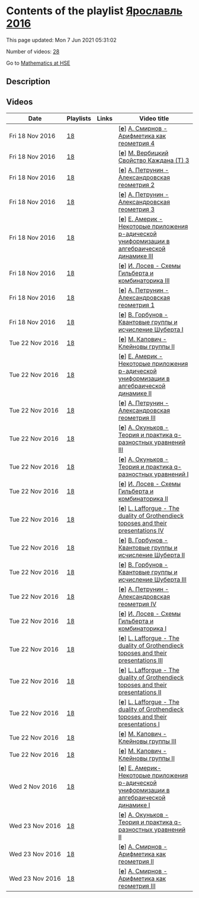 # Contents of the playlist [Ярославль 2016](https://www.youtube.com/playlist?list=PLq3E5oubNNoCVVqXyVh1Cq5pQUVjTDfwf)

This page updated: Mon 7 Jun 2021 05:31:02

Number of videos: [28](#videos)

Go to [Mathematics at HSE](../README.md)

## Description



## Videos

|Date|Playlists|Links|Video title|
|---|---|---|---|
| Fri&nbsp;18&nbsp;Nov&nbsp;2016 | [18](../playlists/18 "Ярославль 2016") |  | [[**e**](https://studio.youtube.com/video/VyUCrmDK_Po/edit "Edit")] [А. Смирнов - Арифметика как геометрия 4](https://www.youtube.com/watch?v=VyUCrmDK_Po&list=PLq3E5oubNNoCVVqXyVh1Cq5pQUVjTDfwf) |
| Fri&nbsp;18&nbsp;Nov&nbsp;2016 | [18](../playlists/18 "Ярославль 2016") |  | [[**e**](https://studio.youtube.com/video/GcBzVvcXbU8/edit "Edit")] [М. Вербицкий  Свойство Каждана (Т) 3](https://www.youtube.com/watch?v=GcBzVvcXbU8&list=PLq3E5oubNNoCVVqXyVh1Cq5pQUVjTDfwf) |
| Fri&nbsp;18&nbsp;Nov&nbsp;2016 | [18](../playlists/18 "Ярославль 2016") |  | [[**e**](https://studio.youtube.com/video/VLcgUPJV1HY/edit "Edit")] [А. Петрунин - Александровская геометрия 2](https://www.youtube.com/watch?v=VLcgUPJV1HY&list=PLq3E5oubNNoCVVqXyVh1Cq5pQUVjTDfwf) |
| Fri&nbsp;18&nbsp;Nov&nbsp;2016 | [18](../playlists/18 "Ярославль 2016") |  | [[**e**](https://studio.youtube.com/video/bnsobv077Z0/edit "Edit")] [А. Петрунин - Александровская геометрия 3](https://www.youtube.com/watch?v=bnsobv077Z0&list=PLq3E5oubNNoCVVqXyVh1Cq5pQUVjTDfwf) |
| Fri&nbsp;18&nbsp;Nov&nbsp;2016 | [18](../playlists/18 "Ярославль 2016") |  | [[**e**](https://studio.youtube.com/video/-lSa0IIhMbU/edit "Edit")] [Е. Америк - Некоторые приложения p-адической униформизации в алгебраической динамике III](https://www.youtube.com/watch?v=-lSa0IIhMbU&list=PLq3E5oubNNoCVVqXyVh1Cq5pQUVjTDfwf) |
| Fri&nbsp;18&nbsp;Nov&nbsp;2016 | [18](../playlists/18 "Ярославль 2016") |  | [[**e**](https://studio.youtube.com/video/Ib4HPvsh1CE/edit "Edit")] [И. Лосев - Схемы Гильберта и комбинаторика III](https://www.youtube.com/watch?v=Ib4HPvsh1CE&list=PLq3E5oubNNoCVVqXyVh1Cq5pQUVjTDfwf) |
| Fri&nbsp;18&nbsp;Nov&nbsp;2016 | [18](../playlists/18 "Ярославль 2016") |  | [[**e**](https://studio.youtube.com/video/UIZeXr-b3PI/edit "Edit")] [А. Петрунин - Александровская геометрия 1](https://www.youtube.com/watch?v=UIZeXr-b3PI&list=PLq3E5oubNNoCVVqXyVh1Cq5pQUVjTDfwf) |
| Fri&nbsp;18&nbsp;Nov&nbsp;2016 | [18](../playlists/18 "Ярославль 2016") |  | [[**e**](https://studio.youtube.com/video/6x4cd53rGCs/edit "Edit")] [В. Горбунов - Квантовые группы и исчисление Шуберта I](https://www.youtube.com/watch?v=6x4cd53rGCs&list=PLq3E5oubNNoCVVqXyVh1Cq5pQUVjTDfwf) |
| Tue&nbsp;22&nbsp;Nov&nbsp;2016 | [18](../playlists/18 "Ярославль 2016") |  | [[**e**](https://studio.youtube.com/video/vWYjRWktUqU/edit "Edit")] [М. Капович - Клейновы группы II](https://www.youtube.com/watch?v=vWYjRWktUqU&list=PLq3E5oubNNoCVVqXyVh1Cq5pQUVjTDfwf) |
| Tue&nbsp;22&nbsp;Nov&nbsp;2016 | [18](../playlists/18 "Ярославль 2016") |  | [[**e**](https://studio.youtube.com/video/KfSpkVT3mFA/edit "Edit")] [Е. Америк - Некоторые приложения p-адической униформизации в алгебраической динамике II](https://www.youtube.com/watch?v=KfSpkVT3mFA&list=PLq3E5oubNNoCVVqXyVh1Cq5pQUVjTDfwf) |
| Tue&nbsp;22&nbsp;Nov&nbsp;2016 | [18](../playlists/18 "Ярославль 2016") |  | [[**e**](https://studio.youtube.com/video/t640YA5lnfs/edit "Edit")] [А. Петрунин - Александровская геометрия III](https://www.youtube.com/watch?v=t640YA5lnfs&list=PLq3E5oubNNoCVVqXyVh1Cq5pQUVjTDfwf) |
| Tue&nbsp;22&nbsp;Nov&nbsp;2016 | [18](../playlists/18 "Ярославль 2016") |  | [[**e**](https://studio.youtube.com/video/hLoFsJ0uguQ/edit "Edit")] [А. Окуньков - Теория и практика q-разностных уравнений III](https://www.youtube.com/watch?v=hLoFsJ0uguQ&list=PLq3E5oubNNoCVVqXyVh1Cq5pQUVjTDfwf) |
| Tue&nbsp;22&nbsp;Nov&nbsp;2016 | [18](../playlists/18 "Ярославль 2016") |  | [[**e**](https://studio.youtube.com/video/fAICvrZVbf0/edit "Edit")] [А. Окуньков - Теория и практика q-разностных уравнений I](https://www.youtube.com/watch?v=fAICvrZVbf0&list=PLq3E5oubNNoCVVqXyVh1Cq5pQUVjTDfwf) |
| Tue&nbsp;22&nbsp;Nov&nbsp;2016 | [18](../playlists/18 "Ярославль 2016") |  | [[**e**](https://studio.youtube.com/video/03j2rg_FCu8/edit "Edit")] [И. Лосев - Схемы Гильберта и комбинаторика II](https://www.youtube.com/watch?v=03j2rg_FCu8&list=PLq3E5oubNNoCVVqXyVh1Cq5pQUVjTDfwf) |
| Tue&nbsp;22&nbsp;Nov&nbsp;2016 | [18](../playlists/18 "Ярославль 2016") |  | [[**e**](https://studio.youtube.com/video/OwGYGCp-tjk/edit "Edit")] [L. Lafforgue - The duality of Grothendieck toposes and their presentations IV](https://www.youtube.com/watch?v=OwGYGCp-tjk&list=PLq3E5oubNNoCVVqXyVh1Cq5pQUVjTDfwf) |
| Tue&nbsp;22&nbsp;Nov&nbsp;2016 | [18](../playlists/18 "Ярославль 2016") |  | [[**e**](https://studio.youtube.com/video/iyISI1vJUBM/edit "Edit")] [В. Горбунов - Квантовые группы и исчисление Шуберта II](https://www.youtube.com/watch?v=iyISI1vJUBM&list=PLq3E5oubNNoCVVqXyVh1Cq5pQUVjTDfwf) |
| Tue&nbsp;22&nbsp;Nov&nbsp;2016 | [18](../playlists/18 "Ярославль 2016") |  | [[**e**](https://studio.youtube.com/video/MbK_Paz34qU/edit "Edit")] [В. Горбунов - Квантовые группы и исчисление Шуберта III](https://www.youtube.com/watch?v=MbK_Paz34qU&list=PLq3E5oubNNoCVVqXyVh1Cq5pQUVjTDfwf) |
| Tue&nbsp;22&nbsp;Nov&nbsp;2016 | [18](../playlists/18 "Ярославль 2016") |  | [[**e**](https://studio.youtube.com/video/s6vwvvBMRdc/edit "Edit")] [А. Петрунин - Александровская геометрия IV](https://www.youtube.com/watch?v=s6vwvvBMRdc&list=PLq3E5oubNNoCVVqXyVh1Cq5pQUVjTDfwf) |
| Tue&nbsp;22&nbsp;Nov&nbsp;2016 | [18](../playlists/18 "Ярославль 2016") |  | [[**e**](https://studio.youtube.com/video/X0ZRdMsF_zo/edit "Edit")] [И. Лосев - Схемы Гильберта и комбинаторика I](https://www.youtube.com/watch?v=X0ZRdMsF_zo&list=PLq3E5oubNNoCVVqXyVh1Cq5pQUVjTDfwf) |
| Tue&nbsp;22&nbsp;Nov&nbsp;2016 | [18](../playlists/18 "Ярославль 2016") |  | [[**e**](https://studio.youtube.com/video/l-ZyCkDR3b4/edit "Edit")] [L. Lafforgue - The duality of Grothendieck toposes and their presentations III](https://www.youtube.com/watch?v=l-ZyCkDR3b4&list=PLq3E5oubNNoCVVqXyVh1Cq5pQUVjTDfwf) |
| Tue&nbsp;22&nbsp;Nov&nbsp;2016 | [18](../playlists/18 "Ярославль 2016") |  | [[**e**](https://studio.youtube.com/video/-8lioFNWfvk/edit "Edit")] [L. Lafforgue - The duality of Grothendieck toposes and their presentations II](https://www.youtube.com/watch?v=-8lioFNWfvk&list=PLq3E5oubNNoCVVqXyVh1Cq5pQUVjTDfwf) |
| Tue&nbsp;22&nbsp;Nov&nbsp;2016 | [18](../playlists/18 "Ярославль 2016") |  | [[**e**](https://studio.youtube.com/video/9lnx2VH1NT4/edit "Edit")] [L. Lafforgue - The duality of Grothendieck toposes and their presentations I](https://www.youtube.com/watch?v=9lnx2VH1NT4&list=PLq3E5oubNNoCVVqXyVh1Cq5pQUVjTDfwf) |
| Tue&nbsp;22&nbsp;Nov&nbsp;2016 | [18](../playlists/18 "Ярославль 2016") |  | [[**e**](https://studio.youtube.com/video/bxo0xsCVWN8/edit "Edit")] [М. Капович - Клейновы группы III](https://www.youtube.com/watch?v=bxo0xsCVWN8&list=PLq3E5oubNNoCVVqXyVh1Cq5pQUVjTDfwf) |
| Tue&nbsp;22&nbsp;Nov&nbsp;2016 | [18](../playlists/18 "Ярославль 2016") |  | [[**e**](https://studio.youtube.com/video/cb3GCd54oXg/edit "Edit")] [М. Капович - Клейновы группы II](https://www.youtube.com/watch?v=cb3GCd54oXg&list=PLq3E5oubNNoCVVqXyVh1Cq5pQUVjTDfwf) |
| Wed&nbsp;2&nbsp;Nov&nbsp;2016 | [18](../playlists/18 "Ярославль 2016") |  | [[**e**](https://studio.youtube.com/video/NRrSuRBIBSc/edit "Edit")] [Е. Америк-Некоторые приложения p-адической униформизации в алгебраической динамике I](https://www.youtube.com/watch?v=NRrSuRBIBSc&list=PLq3E5oubNNoCVVqXyVh1Cq5pQUVjTDfwf) |
| Wed&nbsp;23&nbsp;Nov&nbsp;2016 | [18](../playlists/18 "Ярославль 2016") |  | [[**e**](https://studio.youtube.com/video/QuADlUpBSw0/edit "Edit")] [А. Окуньков - Теория и практика q-разностных уравнений II](https://www.youtube.com/watch?v=QuADlUpBSw0&list=PLq3E5oubNNoCVVqXyVh1Cq5pQUVjTDfwf) |
| Wed&nbsp;23&nbsp;Nov&nbsp;2016 | [18](../playlists/18 "Ярославль 2016") |  | [[**e**](https://studio.youtube.com/video/nQ0tUWs3uF8/edit "Edit")] [А. Смирнов - Арифметика как геометрия II](https://www.youtube.com/watch?v=nQ0tUWs3uF8&list=PLq3E5oubNNoCVVqXyVh1Cq5pQUVjTDfwf) |
| Wed&nbsp;23&nbsp;Nov&nbsp;2016 | [18](../playlists/18 "Ярославль 2016") |  | [[**e**](https://studio.youtube.com/video/Qbvw2Qn5FVc/edit "Edit")] [А. Смирнов - Арифметика как геометрия III](https://www.youtube.com/watch?v=Qbvw2Qn5FVc&list=PLq3E5oubNNoCVVqXyVh1Cq5pQUVjTDfwf) |
